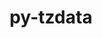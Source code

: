 ---
title: "py-tzdata"
layout: cache
categories: [package, develop]
meta: {"compilers": ["none"], "num_specs": 74, "num_specs_by_stack": {"data-vis-sdk": 8, "e4s-oneapi": 12, "e4s-rocm-external": 8, "hep": 14, "root": 74}, "oss": ["ubuntu20.04", "ubuntu22.04"], "platforms": ["linux"], "stacks": ["data-vis-sdk", "e4s-oneapi", "e4s-rocm-external", "hep", "root"], "targets": ["x86_64_v3"], "versions": ["2023.3", "2025.2"]}
spec_details: [{"compiler": "none", "hash": "22zes56yoghcbtljpb4i2uuw33p67gzu", "os": "ubuntu22.04", "platform": "linux", "size": "-", "stacks": ["e4s-oneapi", "root"], "target": "x86_64_v3", "variants": ["build_system=python_pip"], "versions": ["2025.2"]}, {"compiler": "none", "hash": "2epgku4qqgnu5di32nvbgofktejfql5f", "os": "ubuntu22.04", "platform": "linux", "size": "-", "stacks": ["root"], "target": "x86_64_v3", "variants": ["build_system=python_pip"], "versions": ["2023.3"]}, {"compiler": "none", "hash": "2o7b3lggkxld3uvlnj6yvxesu42tcqxf", "os": "ubuntu22.04", "platform": "linux", "size": "-", "stacks": ["root"], "target": "x86_64_v3", "variants": ["build_system=python_pip"], "versions": ["2025.2"]}, {"compiler": "none", "hash": "3tmv3twvmmyrf5uky6afnbfs3jxsr3ev", "os": "ubuntu22.04", "platform": "linux", "size": "-", "stacks": ["root"], "target": "x86_64_v3", "variants": ["build_system=python_pip"], "versions": ["2025.2"]}, {"compiler": "none", "hash": "4amylr2mjew36enioaiv6jj6a5js3u3u", "os": "ubuntu22.04", "platform": "linux", "size": "-", "stacks": ["hep", "root"], "target": "x86_64_v3", "variants": ["build_system=python_pip"], "versions": ["2025.2"]}, {"compiler": "none", "hash": "4bbfvnytuatj57apnuvryum54ddbkw56", "os": "ubuntu22.04", "platform": "linux", "size": "-", "stacks": ["root"], "target": "x86_64_v3", "variants": ["build_system=python_pip"], "versions": ["2025.2"]}, {"compiler": "none", "hash": "4i3ky2iuo5b7e7l7ccafesmtwnmvavj7", "os": "ubuntu22.04", "platform": "linux", "size": "-", "stacks": ["e4s-oneapi", "root"], "target": "x86_64_v3", "variants": ["build_system=python_pip"], "versions": ["2025.2"]}, {"compiler": "none", "hash": "5am6eg2inknk6nnmfckv5lykbwfvs44a", "os": "ubuntu22.04", "platform": "linux", "size": "-", "stacks": ["e4s-oneapi", "root"], "target": "x86_64_v3", "variants": ["build_system=python_pip"], "versions": ["2025.2"]}, {"compiler": "none", "hash": "5xojoxk35dterszaavfipfwnhfuhh5hi", "os": "ubuntu22.04", "platform": "linux", "size": "-", "stacks": ["e4s-rocm-external", "root"], "target": "x86_64_v3", "variants": ["build_system=python_pip"], "versions": ["2025.2"]}, {"compiler": "none", "hash": "74m4hzctxtiwa4t5jt7rmhrnpywzp5fg", "os": "ubuntu22.04", "platform": "linux", "size": "-", "stacks": ["e4s-oneapi", "root"], "target": "x86_64_v3", "variants": ["build_system=python_pip"], "versions": ["2025.2"]}, {"compiler": "none", "hash": "7nyekdifrprcpiibgaszygfwiagfb3en", "os": "ubuntu22.04", "platform": "linux", "size": "-", "stacks": ["hep", "root"], "target": "x86_64_v3", "variants": ["build_system=python_pip"], "versions": ["2025.2"]}, {"compiler": "none", "hash": "7pok75znh3crcfejksm3dcv53cvjnfmd", "os": "ubuntu22.04", "platform": "linux", "size": "-", "stacks": ["e4s-oneapi", "root"], "target": "x86_64_v3", "variants": ["build_system=python_pip"], "versions": ["2025.2"]}, {"compiler": "none", "hash": "7ucyszw7uua4z6b4uveonsuwvha3coch", "os": "ubuntu22.04", "platform": "linux", "size": "-", "stacks": ["root"], "target": "x86_64_v3", "variants": ["build_system=python_pip"], "versions": ["2025.2"]}, {"compiler": "none", "hash": "7yqfo5sfva6s7culmhuqyldgc6ckyc3w", "os": "ubuntu22.04", "platform": "linux", "size": "-", "stacks": ["e4s-oneapi", "root"], "target": "x86_64_v3", "variants": ["build_system=python_pip"], "versions": ["2025.2"]}, {"compiler": "none", "hash": "aplxfq4qwdlop2e6m7v2u4aphthoatsf", "os": "ubuntu22.04", "platform": "linux", "size": "-", "stacks": ["root"], "target": "x86_64_v3", "variants": ["build_system=python_pip"], "versions": ["2025.2"]}, {"compiler": "none", "hash": "aysfguifsf5s64hnofuuwx5pypi3l6f3", "os": "ubuntu22.04", "platform": "linux", "size": "-", "stacks": ["root"], "target": "x86_64_v3", "variants": ["build_system=python_pip"], "versions": ["2025.2"]}, {"compiler": "none", "hash": "brmwp2ffcurdjanapo7xshkxluotqgcn", "os": "ubuntu22.04", "platform": "linux", "size": "-", "stacks": ["e4s-oneapi", "root"], "target": "x86_64_v3", "variants": ["build_system=python_pip"], "versions": ["2025.2"]}, {"compiler": "none", "hash": "bwkcjdc3uqm3hcug6zgsiwhdebylebhs", "os": "ubuntu22.04", "platform": "linux", "size": "-", "stacks": ["e4s-rocm-external", "root"], "target": "x86_64_v3", "variants": ["build_system=python_pip"], "versions": ["2023.3"]}, {"compiler": "none", "hash": "byog2cl4lrwv3lsrhyqs7rxnahe6y74k", "os": "ubuntu22.04", "platform": "linux", "size": "-", "stacks": ["e4s-rocm-external", "root"], "target": "x86_64_v3", "variants": ["build_system=python_pip"], "versions": ["2023.3"]}, {"compiler": "none", "hash": "cdkiposwoajagk2ofqtswomgtrzrnsug", "os": "ubuntu22.04", "platform": "linux", "size": "-", "stacks": ["root"], "target": "x86_64_v3", "variants": ["build_system=python_pip"], "versions": ["2023.3"]}, {"compiler": "none", "hash": "chloixporsuuzf7psxiqalupu7tdq7mp", "os": "ubuntu20.04", "platform": "linux", "size": "-", "stacks": ["data-vis-sdk", "root"], "target": "x86_64_v3", "variants": ["build_system=python_pip"], "versions": ["2023.3"]}, {"compiler": "none", "hash": "czvdzhqj2f3bs2sgmze6p2txc2i7utmz", "os": "ubuntu22.04", "platform": "linux", "size": "-", "stacks": ["e4s-oneapi", "root"], "target": "x86_64_v3", "variants": ["build_system=python_pip"], "versions": ["2025.2"]}, {"compiler": "none", "hash": "djycbtgbkthx6kn2gmxueayz27wpznr3", "os": "ubuntu22.04", "platform": "linux", "size": "-", "stacks": ["e4s-rocm-external", "root"], "target": "x86_64_v3", "variants": ["build_system=python_pip"], "versions": ["2023.3"]}, {"compiler": "none", "hash": "dpz4zj73vcs6s3klfsqjoj6ctezjet2m", "os": "ubuntu22.04", "platform": "linux", "size": "-", "stacks": ["root"], "target": "x86_64_v3", "variants": ["build_system=python_pip"], "versions": ["2025.2"]}, {"compiler": "none", "hash": "dskm2hy72qa66az3s46regksl425ro5l", "os": "ubuntu22.04", "platform": "linux", "size": "-", "stacks": ["e4s-oneapi", "root"], "target": "x86_64_v3", "variants": ["build_system=python_pip"], "versions": ["2025.2"]}, {"compiler": "none", "hash": "dso6ouz53dayptz2g4cnkvwx26ge2ad4", "os": "ubuntu22.04", "platform": "linux", "size": "-", "stacks": ["hep", "root"], "target": "x86_64_v3", "variants": ["build_system=python_pip"], "versions": ["2025.2"]}, {"compiler": "none", "hash": "dsp3tlgx45jyf2qhygnctwqhnbre5pia", "os": "ubuntu20.04", "platform": "linux", "size": "-", "stacks": ["data-vis-sdk", "root"], "target": "x86_64_v3", "variants": ["build_system=python_pip"], "versions": ["2025.2"]}, {"compiler": "none", "hash": "dt3nyqvyn22tjetczgvrde6gqg2dbgq2", "os": "ubuntu22.04", "platform": "linux", "size": "-", "stacks": ["root"], "target": "x86_64_v3", "variants": ["build_system=python_pip"], "versions": ["2025.2"]}, {"compiler": "none", "hash": "dx46jmeemnamrohoo6356rgnczl4ncct", "os": "ubuntu22.04", "platform": "linux", "size": "-", "stacks": ["root"], "target": "x86_64_v3", "variants": ["build_system=python_pip"], "versions": ["2025.2"]}, {"compiler": "none", "hash": "fjockt6xub7uoj2r46ijkygcuji7wox7", "os": "ubuntu22.04", "platform": "linux", "size": "-", "stacks": ["hep", "root"], "target": "x86_64_v3", "variants": ["build_system=python_pip"], "versions": ["2025.2"]}, {"compiler": "none", "hash": "flmemask264eidalkl2ztgz6llpfecdb", "os": "ubuntu20.04", "platform": "linux", "size": "-", "stacks": ["data-vis-sdk", "root"], "target": "x86_64_v3", "variants": ["build_system=python_pip"], "versions": ["2025.2"]}, {"compiler": "none", "hash": "g5okxfkcembutopihdiimjyr3zmjnkh7", "os": "ubuntu22.04", "platform": "linux", "size": "-", "stacks": ["hep", "root"], "target": "x86_64_v3", "variants": ["build_system=python_pip"], "versions": ["2025.2"]}, {"compiler": "none", "hash": "ge2w57kpykzpf3s6wkaekrxx6qghk3tz", "os": "ubuntu22.04", "platform": "linux", "size": "-", "stacks": ["root"], "target": "x86_64_v3", "variants": ["build_system=python_pip"], "versions": ["2023.3"]}, {"compiler": "none", "hash": "gryplnwfrtufrgnfqiljpidxtxxcmhez", "os": "ubuntu22.04", "platform": "linux", "size": "-", "stacks": ["hep", "root"], "target": "x86_64_v3", "variants": ["build_system=python_pip"], "versions": ["2025.2"]}, {"compiler": "none", "hash": "gyg4pdjwcscaoxgqcqvc3gewybi6ckmw", "os": "ubuntu22.04", "platform": "linux", "size": "-", "stacks": ["root"], "target": "x86_64_v3", "variants": ["build_system=python_pip"], "versions": ["2025.2"]}, {"compiler": "none", "hash": "hnhves3imbfjathbu7aznpshdvcj7fzp", "os": "ubuntu22.04", "platform": "linux", "size": "-", "stacks": ["root"], "target": "x86_64_v3", "variants": ["build_system=python_pip"], "versions": ["2023.3"]}, {"compiler": "none", "hash": "hrv6a7f7naupxorzzs3i2pxt3mbnbonr", "os": "ubuntu22.04", "platform": "linux", "size": "-", "stacks": ["root"], "target": "x86_64_v3", "variants": ["build_system=python_pip"], "versions": ["2025.2"]}, {"compiler": "none", "hash": "i35rmfvqgqmstvpfvhca5wrgoalo3km4", "os": "ubuntu22.04", "platform": "linux", "size": "-", "stacks": ["root"], "target": "x86_64_v3", "variants": ["build_system=python_pip"], "versions": ["2025.2"]}, {"compiler": "none", "hash": "inwc5ysep365oui7qtq2meuwnvwagigb", "os": "ubuntu20.04", "platform": "linux", "size": "-", "stacks": ["data-vis-sdk", "root"], "target": "x86_64_v3", "variants": ["build_system=python_pip"], "versions": ["2023.3"]}, {"compiler": "none", "hash": "iwlrme3zbpp3t4nf2samhva4dram7bdo", "os": "ubuntu22.04", "platform": "linux", "size": "-", "stacks": ["root"], "target": "x86_64_v3", "variants": ["build_system=python_pip"], "versions": ["2023.3"]}, {"compiler": "none", "hash": "iyrlvnngndwvazmazqbb5qwin3cpcwth", "os": "ubuntu22.04", "platform": "linux", "size": "-", "stacks": ["hep", "root"], "target": "x86_64_v3", "variants": ["build_system=python_pip"], "versions": ["2025.2"]}, {"compiler": "none", "hash": "jasmxueqi4gn776o3wlmto773hvimte6", "os": "ubuntu22.04", "platform": "linux", "size": "-", "stacks": ["root"], "target": "x86_64_v3", "variants": ["build_system=python_pip"], "versions": ["2025.2"]}, {"compiler": "none", "hash": "jxr6rxff2r6tyynblric7aapy4mksv7u", "os": "ubuntu22.04", "platform": "linux", "size": "-", "stacks": ["root"], "target": "x86_64_v3", "variants": ["build_system=python_pip"], "versions": ["2025.2"]}, {"compiler": "none", "hash": "llk74gco6id7aottwdapdmhut3fr3mvz", "os": "ubuntu22.04", "platform": "linux", "size": "-", "stacks": ["hep", "root"], "target": "x86_64_v3", "variants": ["build_system=python_pip"], "versions": ["2025.2"]}, {"compiler": "none", "hash": "m3xy7tojlwf4cdhe3i5pi45dn2nzczul", "os": "ubuntu20.04", "platform": "linux", "size": "-", "stacks": ["data-vis-sdk", "root"], "target": "x86_64_v3", "variants": ["build_system=python_pip"], "versions": ["2023.3"]}, {"compiler": "none", "hash": "mbfo2foxb47qo52fw4egfqiw35pbx2bt", "os": "ubuntu22.04", "platform": "linux", "size": "-", "stacks": ["root"], "target": "x86_64_v3", "variants": ["build_system=python_pip"], "versions": ["2025.2"]}, {"compiler": "none", "hash": "mhcxyb7hwshpk66wwxk5u55xq3vrqbsh", "os": "ubuntu22.04", "platform": "linux", "size": "-", "stacks": ["root"], "target": "x86_64_v3", "variants": ["build_system=python_pip"], "versions": ["2025.2"]}, {"compiler": "none", "hash": "nmyr4o5ldtbkpam2gug4zlstw5fi76ws", "os": "ubuntu22.04", "platform": "linux", "size": "-", "stacks": ["hep", "root"], "target": "x86_64_v3", "variants": ["build_system=python_pip"], "versions": ["2025.2"]}, {"compiler": "none", "hash": "o4f4uv5e72cogjlbtgnoyphdw5xqdj7y", "os": "ubuntu22.04", "platform": "linux", "size": "-", "stacks": ["root"], "target": "x86_64_v3", "variants": ["build_system=python_pip"], "versions": ["2025.2"]}, {"compiler": "none", "hash": "oa4dghtzagtes6f7ea2o3czq4ubpyunn", "os": "ubuntu22.04", "platform": "linux", "size": "-", "stacks": ["root"], "target": "x86_64_v3", "variants": ["build_system=python_pip"], "versions": ["2023.3"]}, {"compiler": "none", "hash": "oj5cxc4yh3oj3fb2hhrpditxwyrxymz6", "os": "ubuntu22.04", "platform": "linux", "size": "-", "stacks": ["root"], "target": "x86_64_v3", "variants": ["build_system=python_pip"], "versions": ["2025.2"]}, {"compiler": "none", "hash": "oqd4jjbjdftcoq5lpaowkxk46banwia3", "os": "ubuntu22.04", "platform": "linux", "size": "-", "stacks": ["root"], "target": "x86_64_v3", "variants": ["build_system=python_pip"], "versions": ["2025.2"]}, {"compiler": "none", "hash": "pdeeellrnnq2bmzl5cxa4dsg5kbioplt", "os": "ubuntu22.04", "platform": "linux", "size": "-", "stacks": ["e4s-oneapi", "root"], "target": "x86_64_v3", "variants": ["build_system=python_pip"], "versions": ["2025.2"]}, {"compiler": "none", "hash": "q5vygfyp3d4muts5e2x5lm67vtbw5kri", "os": "ubuntu22.04", "platform": "linux", "size": "-", "stacks": ["root"], "target": "x86_64_v3", "variants": ["build_system=python_pip"], "versions": ["2025.2"]}, {"compiler": "none", "hash": "qbgyrik4f5ys7v4bmalko3c5ootm42fk", "os": "ubuntu22.04", "platform": "linux", "size": "-", "stacks": ["hep", "root"], "target": "x86_64_v3", "variants": ["build_system=python_pip"], "versions": ["2025.2"]}, {"compiler": "none", "hash": "rll2gkz7skqyj5ib3zqpsfbxgb5trhqa", "os": "ubuntu22.04", "platform": "linux", "size": "-", "stacks": ["e4s-rocm-external", "root"], "target": "x86_64_v3", "variants": ["build_system=python_pip"], "versions": ["2025.2"]}, {"compiler": "none", "hash": "siuhvvdmoshiwqhgtou5skwbjtrm5vr2", "os": "ubuntu22.04", "platform": "linux", "size": "-", "stacks": ["e4s-rocm-external", "root"], "target": "x86_64_v3", "variants": ["build_system=python_pip"], "versions": ["2023.3"]}, {"compiler": "none", "hash": "sk3yltv2alicg43opj6wuhdkanncjunw", "os": "ubuntu22.04", "platform": "linux", "size": "-", "stacks": ["root"], "target": "x86_64_v3", "variants": ["build_system=python_pip"], "versions": ["2025.2"]}, {"compiler": "none", "hash": "su5ipeg4dns6x5wjfzitlcqwlvbn5adx", "os": "ubuntu22.04", "platform": "linux", "size": "-", "stacks": ["root"], "target": "x86_64_v3", "variants": ["build_system=python_pip"], "versions": ["2025.2"]}, {"compiler": "none", "hash": "thpjz7vr46rh25t4wr5ztfwkkpqcvbb4", "os": "ubuntu22.04", "platform": "linux", "size": "-", "stacks": ["hep", "root"], "target": "x86_64_v3", "variants": ["build_system=python_pip"], "versions": ["2023.3"]}, {"compiler": "none", "hash": "tnyy3ffvgwd4nj2o3ehxzwqvdv5f2yjy", "os": "ubuntu22.04", "platform": "linux", "size": "-", "stacks": ["hep", "root"], "target": "x86_64_v3", "variants": ["build_system=python_pip"], "versions": ["2025.2"]}, {"compiler": "none", "hash": "v6iedj4lqfi6tojgjaw4kahnxquwer7f", "os": "ubuntu22.04", "platform": "linux", "size": "-", "stacks": ["root"], "target": "x86_64_v3", "variants": ["build_system=python_pip"], "versions": ["2025.2"]}, {"compiler": "none", "hash": "vvhpt6eud5qmws5pfqctnqbmtc22cefa", "os": "ubuntu22.04", "platform": "linux", "size": "-", "stacks": ["root"], "target": "x86_64_v3", "variants": ["build_system=python_pip"], "versions": ["2025.2"]}, {"compiler": "none", "hash": "w7ylf6pg2vsoysawizkjwh5bvlq4w4z3", "os": "ubuntu20.04", "platform": "linux", "size": "-", "stacks": ["data-vis-sdk", "root"], "target": "x86_64_v3", "variants": ["build_system=python_pip"], "versions": ["2023.3"]}, {"compiler": "none", "hash": "whxyp3gxbgdny3mjvcow4yjm7t4545sy", "os": "ubuntu20.04", "platform": "linux", "size": "-", "stacks": ["data-vis-sdk", "root"], "target": "x86_64_v3", "variants": ["build_system=python_pip"], "versions": ["2025.2"]}, {"compiler": "none", "hash": "x2z3sfrvejprmoyimruulhwmn2zycjg3", "os": "ubuntu22.04", "platform": "linux", "size": "-", "stacks": ["e4s-oneapi", "root"], "target": "x86_64_v3", "variants": ["build_system=python_pip"], "versions": ["2025.2"]}, {"compiler": "none", "hash": "x3mr5q5yvnnzazttdefpq3yf25pakiyn", "os": "ubuntu22.04", "platform": "linux", "size": "-", "stacks": ["e4s-rocm-external", "root"], "target": "x86_64_v3", "variants": ["build_system=python_pip"], "versions": ["2025.2"]}, {"compiler": "none", "hash": "xacnbgqaxvjz5cuvq2cbjear74szznnq", "os": "ubuntu22.04", "platform": "linux", "size": "-", "stacks": ["hep", "root"], "target": "x86_64_v3", "variants": ["build_system=python_pip"], "versions": ["2025.2"]}, {"compiler": "none", "hash": "xfymsjiwcnqahczcbizxleses3jkrgj5", "os": "ubuntu20.04", "platform": "linux", "size": "-", "stacks": ["data-vis-sdk", "root"], "target": "x86_64_v3", "variants": ["build_system=python_pip"], "versions": ["2025.2"]}, {"compiler": "none", "hash": "xhg445mdileksf2c634ogrp3xjry7owy", "os": "ubuntu22.04", "platform": "linux", "size": "-", "stacks": ["hep", "root"], "target": "x86_64_v3", "variants": ["build_system=python_pip"], "versions": ["2025.2"]}, {"compiler": "none", "hash": "xlg7wukxr5luykvxzrjviytjloigjdqm", "os": "ubuntu22.04", "platform": "linux", "size": "-", "stacks": ["e4s-rocm-external", "root"], "target": "x86_64_v3", "variants": ["build_system=python_pip"], "versions": ["2025.2"]}, {"compiler": "none", "hash": "yabnehx2yv7ocok3yp3sxmf4tevxhno4", "os": "ubuntu22.04", "platform": "linux", "size": "-", "stacks": ["e4s-oneapi", "root"], "target": "x86_64_v3", "variants": ["build_system=python_pip"], "versions": ["2025.2"]}, {"compiler": "none", "hash": "yhxifsjofeuv6znuaslraq3ksmrwwo4r", "os": "ubuntu22.04", "platform": "linux", "size": "-", "stacks": ["root"], "target": "x86_64_v3", "variants": ["build_system=python_pip"], "versions": ["2025.2"]}, {"compiler": "none", "hash": "zbkepiue6injae5os67gnl5thjw6jbq3", "os": "ubuntu22.04", "platform": "linux", "size": "-", "stacks": ["root"], "target": "x86_64_v3", "variants": ["build_system=python_pip"], "versions": ["2025.2"]}]
---